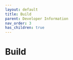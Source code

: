 ```yaml
---
layout: default
title: Build 
parent: Developer Information
nav_order: 3
has_children: true
---
```


# Build